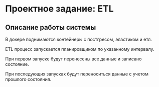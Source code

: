 # Проектное задание: ETL

## Описание работы системы

В докере поднимаются контейнеры с постгресом, эластиком и етл.

ETL процесс запускается планировщиком по указанному интервалу. 

При первом запуске будут перенесены все данные и записано состояние.

При последующих запусках будут переноситься данные с учетом прошлого состояния.
